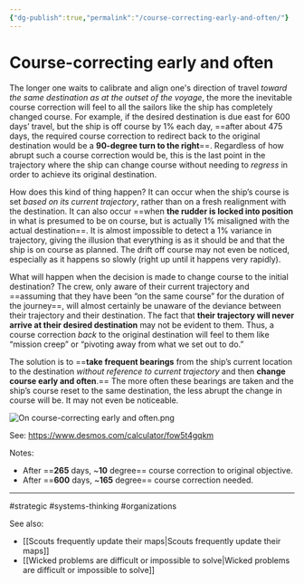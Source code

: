 ```yaml
---
{"dg-publish":true,"permalink":"/course-correcting-early-and-often/"}
---
```


# Course-correcting early and often


The longer one waits to calibrate and align one's direction of travel *toward the same destination as at the outset of the voyage*, the more the inevitable course correction will feel to all the sailors like the ship has completely changed course. For example, if the desired destination is due east for 600 days’ travel, but the ship is off course by 1% each day, ==after about 475 days, the required course correction to redirect back to the original destination would be a **90-degree turn to the right**==. Regardless of how abrupt such a course correction would be, this is the last point in the trajectory where the ship can change course without needing to *regress* in order to achieve its original destination.

How does this kind of thing happen? It can occur when the ship’s course is set *based on its current trajectory*, rather than on a fresh realignment with the destination. It can also occur ==when **the rudder is locked into position** in what is presumed to be on course, but is actually 1% misaligned with the actual destination==. It is almost impossible to detect a 1% variance in trajectory, giving the illusion that everything is as it should be and that the ship is on course as planned. The drift off course may not even be noticed, especially as it happens so slowly (right up until it happens very rapidly).

What will happen when the decision is made to change course to the initial destination? The crew, only aware of their current trajectory and ==assuming that they have been “on the same course” for the duration of the journey==, will almost certainly be unaware of the deviance between their trajectory and their destination. The fact that **their trajectory will never arrive at their desired destination** may not be evident to them. Thus, a course correction *back* to the original destination will feel to them like “mission creep” or “pivoting away from what we set out to do.”

The solution is to ==**take frequent bearings** from the ship’s current location to the destination *without reference to current trajectory* and then **change course early and often**.== The more often these bearings are taken and the ship’s course reset to the same destination, the less abrupt the change in course will be. It may not even be noticeable.


![On course-correcting early and often.png](/img/user/Attachments/On%20course-correcting%20early%20and%20often.png)

See: https://www.desmos.com/calculator/fow5t4gqkm

Notes:
- After ==**265** days, ~**10** degree== course correction to original objective.
- After ==**600** days, ~**165** degree== course correction needed.

---
#strategic #systems-thinking #organizations 

See also:
- [[Scouts frequently update their maps\|Scouts frequently update their maps]]
- [[Wicked problems are difficult or impossible to solve\|Wicked problems are difficult or impossible to solve]]